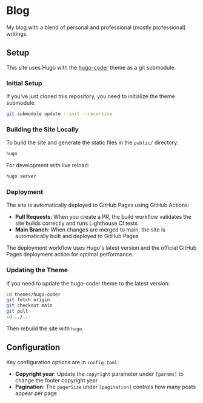 # Blog

My blog with a blend of personal and professional (mostly professional) writings.

## Setup

This site uses Hugo with the [hugo-coder](https://github.com/luizdepra/hugo-coder) theme as a git submodule.

### Initial Setup

If you've just cloned this repository, you need to initialize the theme submodule:

```bash
git submodule update --init --recursive
```

### Building the Site Locally

To build the site and generate the static files in the `public/` directory:

```bash
hugo
```

For development with live reload:

```bash
hugo server
```

### Deployment

The site is automatically deployed to GitHub Pages using GitHub Actions:

- **Pull Requests**: When you create a PR, the build workflow validates the site builds correctly and runs Lighthouse CI tests
- **Main Branch**: When changes are merged to main, the site is automatically built and deployed to GitHub Pages

The deployment workflow uses Hugo's latest version and the official GitHub Pages deployment action for optimal performance.

### Updating the Theme

If you need to update the hugo-coder theme to the latest version:

```bash
cd themes/hugo-coder
git fetch origin
git checkout main
git pull
cd ../..
```

Then rebuild the site with `hugo`.

## Configuration

Key configuration options are in `config.toml`:

- **Copyright year**: Update the `copyright` parameter under `[params]` to change the footer copyright year
- **Pagination**: The `pagerSize` under `[pagination]` controls how many posts appear per page
